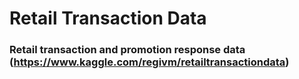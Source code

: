 # Retail Transaction Data
### Retail transaction and promotion response data (https://www.kaggle.com/regivm/retailtransactiondata)
